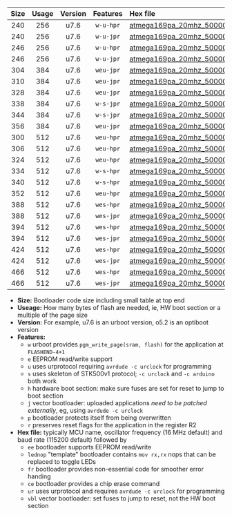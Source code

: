 |Size|Usage|Version|Features|Hex file|
|:-:|:-:|:-:|:-:|:--|
|240|256|u7.6|`w-u-hpr`|[atmega169pa_20mhz_500000bps_ur.hex](https://raw.githubusercontent.com/stefanrueger/urboot/main//atmega169pa_20mhz_500000bps_ur.hex)|
|240|256|u7.6|`w-u-jpr`|[atmega169pa_20mhz_500000bps_ur_vbl.hex](https://raw.githubusercontent.com/stefanrueger/urboot/main//atmega169pa_20mhz_500000bps_ur_vbl.hex)|
|246|256|u7.6|`w-u-hpr`|[atmega169pa_20mhz_500000bps_lednop_ur.hex](https://raw.githubusercontent.com/stefanrueger/urboot/main//atmega169pa_20mhz_500000bps_lednop_ur.hex)|
|246|256|u7.6|`w-u-jpr`|[atmega169pa_20mhz_500000bps_lednop_ur_vbl.hex](https://raw.githubusercontent.com/stefanrueger/urboot/main//atmega169pa_20mhz_500000bps_lednop_ur_vbl.hex)|
|304|384|u7.6|`weu-jpr`|[atmega169pa_20mhz_500000bps_ee_ur_vbl.hex](https://raw.githubusercontent.com/stefanrueger/urboot/main//atmega169pa_20mhz_500000bps_ee_ur_vbl.hex)|
|310|384|u7.6|`weu-jpr`|[atmega169pa_20mhz_500000bps_ee_lednop_ur_vbl.hex](https://raw.githubusercontent.com/stefanrueger/urboot/main//atmega169pa_20mhz_500000bps_ee_lednop_ur_vbl.hex)|
|328|384|u7.6|`weu-jpr`|[atmega169pa_20mhz_500000bps_ee_lednop_fr_ur_vbl.hex](https://raw.githubusercontent.com/stefanrueger/urboot/main//atmega169pa_20mhz_500000bps_ee_lednop_fr_ur_vbl.hex)|
|338|384|u7.6|`w-s-jpr`|[atmega169pa_20mhz_500000bps_vbl.hex](https://raw.githubusercontent.com/stefanrueger/urboot/main//atmega169pa_20mhz_500000bps_vbl.hex)|
|344|384|u7.6|`w-s-jpr`|[atmega169pa_20mhz_500000bps_lednop_vbl.hex](https://raw.githubusercontent.com/stefanrueger/urboot/main//atmega169pa_20mhz_500000bps_lednop_vbl.hex)|
|356|384|u7.6|`weu-jpr`|[atmega169pa_20mhz_500000bps_ee_lednop_fr_ce_ur_vbl.hex](https://raw.githubusercontent.com/stefanrueger/urboot/main//atmega169pa_20mhz_500000bps_ee_lednop_fr_ce_ur_vbl.hex)|
|300|512|u7.6|`weu-hpr`|[atmega169pa_20mhz_500000bps_ee_ur.hex](https://raw.githubusercontent.com/stefanrueger/urboot/main//atmega169pa_20mhz_500000bps_ee_ur.hex)|
|306|512|u7.6|`weu-hpr`|[atmega169pa_20mhz_500000bps_ee_lednop_ur.hex](https://raw.githubusercontent.com/stefanrueger/urboot/main//atmega169pa_20mhz_500000bps_ee_lednop_ur.hex)|
|324|512|u7.6|`weu-hpr`|[atmega169pa_20mhz_500000bps_ee_lednop_fr_ur.hex](https://raw.githubusercontent.com/stefanrueger/urboot/main//atmega169pa_20mhz_500000bps_ee_lednop_fr_ur.hex)|
|334|512|u7.6|`w-s-hpr`|[atmega169pa_20mhz_500000bps.hex](https://raw.githubusercontent.com/stefanrueger/urboot/main//atmega169pa_20mhz_500000bps.hex)|
|340|512|u7.6|`w-s-hpr`|[atmega169pa_20mhz_500000bps_lednop.hex](https://raw.githubusercontent.com/stefanrueger/urboot/main//atmega169pa_20mhz_500000bps_lednop.hex)|
|352|512|u7.6|`weu-hpr`|[atmega169pa_20mhz_500000bps_ee_lednop_fr_ce_ur.hex](https://raw.githubusercontent.com/stefanrueger/urboot/main//atmega169pa_20mhz_500000bps_ee_lednop_fr_ce_ur.hex)|
|388|512|u7.6|`wes-hpr`|[atmega169pa_20mhz_500000bps_ee.hex](https://raw.githubusercontent.com/stefanrueger/urboot/main//atmega169pa_20mhz_500000bps_ee.hex)|
|388|512|u7.6|`wes-jpr`|[atmega169pa_20mhz_500000bps_ee_vbl.hex](https://raw.githubusercontent.com/stefanrueger/urboot/main//atmega169pa_20mhz_500000bps_ee_vbl.hex)|
|394|512|u7.6|`wes-hpr`|[atmega169pa_20mhz_500000bps_ee_lednop.hex](https://raw.githubusercontent.com/stefanrueger/urboot/main//atmega169pa_20mhz_500000bps_ee_lednop.hex)|
|394|512|u7.6|`wes-jpr`|[atmega169pa_20mhz_500000bps_ee_lednop_vbl.hex](https://raw.githubusercontent.com/stefanrueger/urboot/main//atmega169pa_20mhz_500000bps_ee_lednop_vbl.hex)|
|424|512|u7.6|`wes-hpr`|[atmega169pa_20mhz_500000bps_ee_lednop_fr.hex](https://raw.githubusercontent.com/stefanrueger/urboot/main//atmega169pa_20mhz_500000bps_ee_lednop_fr.hex)|
|424|512|u7.6|`wes-jpr`|[atmega169pa_20mhz_500000bps_ee_lednop_fr_vbl.hex](https://raw.githubusercontent.com/stefanrueger/urboot/main//atmega169pa_20mhz_500000bps_ee_lednop_fr_vbl.hex)|
|466|512|u7.6|`wes-hpr`|[atmega169pa_20mhz_500000bps_ee_lednop_fr_ce.hex](https://raw.githubusercontent.com/stefanrueger/urboot/main//atmega169pa_20mhz_500000bps_ee_lednop_fr_ce.hex)|
|466|512|u7.6|`wes-jpr`|[atmega169pa_20mhz_500000bps_ee_lednop_fr_ce_vbl.hex](https://raw.githubusercontent.com/stefanrueger/urboot/main//atmega169pa_20mhz_500000bps_ee_lednop_fr_ce_vbl.hex)|

- **Size:** Bootloader code size including small table at top end
- **Useage:** How many bytes of flash are needed, ie, HW boot section or a multiple of the page size
- **Version:** For example, u7.6 is an urboot version, o5.2 is an optiboot version
- **Features:**
  + `w` urboot provides `pgm_write_page(sram, flash)` for the application at `FLASHEND-4+1`
  + `e` EEPROM read/write support
  + `u` uses urprotocol requiring `avrdude -c urclock` for programming
  + `s` uses skeleton of STK500v1 protocol; `-c urclock` and `-c arduino` both work
  + `h` hardware boot section: make sure fuses are set for reset to jump to boot section
  + `j` vector bootloader: uploaded applications *need to be patched externally*, eg, using `avrdude -c urclock`
  + `p` bootloader protects itself from being overwritten
  + `r` preserves reset flags for the application in the register R2
- **Hex file:** typically MCU name, oscillator frequency (16 MHz default) and baud rate (115200 default) followed by
  + `ee` bootloader supports EEPROM read/write
  + `lednop` "template" bootloader contains `mov rx,rx` nops that can be replaced to toggle LEDs
  + `fr` bootloader provides non-essential code for smoother error handing
  + `ce` bootloader provides a chip erase command
  + `ur` uses urprotocol and requires `avrdude -c urclock` for programming
  + `vbl` vector bootloader: set fuses to jump to reset, not the HW boot section
